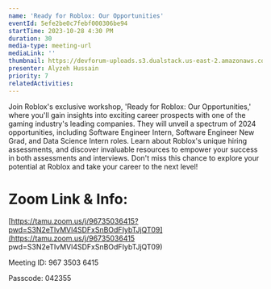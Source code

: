 ```yaml
---
name: 'Ready for Roblox: Our Opportunities'
eventId: 5efe2be0c7febf000306be94
startTime: 2023-10-28 4:30 PM
duration: 30
media-type: meeting-url
mediaLink: ''
thumbnail: https://devforum-uploads.s3.dualstack.us-east-2.amazonaws.com/uploads/original/4X/0/e/e/0eeeb19633422b1241f4306419a0f15f39d58de9.png
presenter: Alyzeh Hussain
priority: 7
relatedActivities:
---
```


Join Roblox's exclusive workshop, 'Ready for Roblox: Our Opportunities,' where you'll gain insights into exciting career prospects with one of the gaming industry's leading companies. They will unveil a spectrum of 2024 opportunities, including Software Engineer Intern, Software Engineer New Grad, and Data Science Intern roles. Learn about Roblox's unique hiring assessments, and discover invaluable resources to empower your success in both assessments and interviews. Don't miss this chance to explore your potential at Roblox and take your career to the next level!

# Zoom Link & Info:

[https://tamu.zoom.us/j/96735036415?pwd=S3N2eTIvMVl4SDFxSnBOdFIybTJjQT09](https://tamu.zoom.us/j/96735036415 pwd=S3N2eTIvMVl4SDFxSnBOdFIybTJjQT09)

Meeting ID: 967 3503 6415

Passcode: 042355